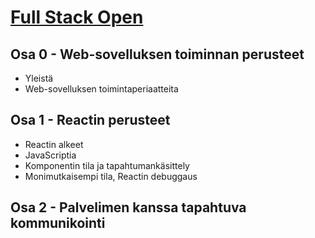 # [Full Stack Open](https://fullstackopen.com/)


## Osa 0 - Web-sovelluksen toiminnan perusteet
- Yleistä
- Web-sovelluksen toimintaperiaatteita

## Osa 1 - Reactin perusteet 
- Reactin alkeet
- JavaScriptia
- Komponentin tila ja tapahtumankäsittely
- Monimutkaisempi tila, Reactin debuggaus

## Osa 2 - Palvelimen kanssa tapahtuva kommunikointi
